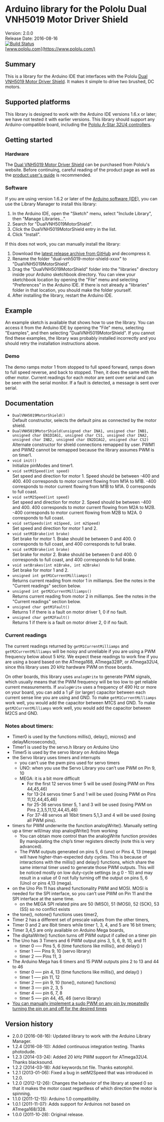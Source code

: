 # Arduino library for the Pololu Dual VNH5019 Motor Driver Shield

Version: 2.0.0<br>
Release Date: 2016-08-16<br>
[![Build Status](https://travis-ci.org/pololu/dual-vnh5019-motor-shield.svg?branch=master)](https://travis-ci.org/pololu/dual-vnh5019-motor-shield)<br>
[www.pololu.com](https://www.pololu.com/)

## Summary

This is a library for the Arduino IDE that interfaces with the Pololu
[Dual VNH5019 Motor Driver Shield](https://www.pololu.com/catalog/product/2507).
It makes it simple to drive two brushed, DC motors.

## Supported platforms

This library is designed to work with the Arduino IDE versions 1.6.x
or later; we have not tested it with earlier versions.  This library
should support any Arduino-compatible board, including the
[Pololu A-Star 32U4 controllers](https://www.pololu.com/category/149/a-star-programmable-controllers).

## Getting started

### Hardware

The
[Dual VNH5019 Motor Driver Shield](https://www.pololu.com/product/2507)
can be purchased from Pololu's website.  Before continuing, careful
reading of the product page as well as the
[product user's guide](https://www.pololu.com/docs/0J49) is
recommended.

### Software

If you are using version 1.6.2 or later of the
[Arduino software (IDE)](https://www.arduino.cc/en/Main/Software), you can use
the Library Manager to install this library:

1. In the Arduino IDE, open the "Sketch" menu, select "Include Library", then
   "Manage Libraries...".
2. Search for "DualVNH5019MotorShield".
3. Click the DualVNH5019MotorShield entry in the list.
4. Click "Install".

If this does not work, you can manually install the library:

1. Download the
   [latest release archive from GitHub](https://github.com/pololu/dual-vnh5019-motor-shield/releases)
   and decompress it.
2. Rename the folder "dual-vnh5019-motor-shield-xxxx" to "DualVNH5019MotorShield".
3. Drag the "DualVNH5019MotorShield" folder into the "libraries"
   directory inside your Arduino sketchbook directory.  You can view
   your sketchbook location by opening the "File" menu and selecting
   "Preferences" in the Arduino IDE.  If there is not already a
   "libraries" folder in that location, you should make the folder
   yourself.
4. After installing the library, restart the Arduino IDE.


## Example

An example sketch is available that shows how to use the library.  You
can access it from the Arduino IDE by opening the "File" menu,
selecting "Examples", and then selecting "DualVNH5019MotorShield".  If
you cannot find these examples, the library was probably installed
incorrectly and you should retry the installation instructions above.

### Demo

The demo ramps motor 1 from stopped to full speed forward, ramps down
to full speed reverse, and back to stopped.  Then, it does the same
with the other motor.  Current readings for each motor are sent over
serial and can be seen with the serial monitor.  If a fault is
detected, a message is sent over serial.

## Documentation

- `DualVNH5019MotorShield()`<br> Default constructor, selects the
  default pins as connected by the motor shield.
- `DualVNH5019MotorShield(unsigned char INA1, unsigned char INB1, unsigned char EN1DIAG1, unsigned char CS1, unsigned char INA2, unsigned char INB2, unsigned char EN2DIAG2, unsigned char CS2)` <br>
  Alternate constructor for shield connections remapped by user. PWM1
  and PWM2 cannot be remapped because the library assumes PWM is on
  timer1.
- `void init()` <br> Initialize pinModes and timer1.
- `void setM1Speed(int speed)` <br> Set speed and direction for motor 1.
  Speed should be between -400 and 400.  400 corresponds to motor
  current flowing from M1A to M1B.  -400 corresponds to motor current
  flowing from M1B to M1A.  0 corresponds to full coast.
- `void setM2Speed(int speed)` <br> Set speed and direction for motor 2.
  Speed should be between -400 and 400.  400 corresponds to motor
  current flowing from M2A to M2B.  -400 corresponds to motor current
  flowing from M2B to M2A.  0 corresponds to full coast.
- `void setSpeeds(int m1Speed, int m2Speed)` <br> Set speed and direction
  for motor 1 and 2.
- `void setM1Brake(int brake)` <br> Set brake for motor 1.  Brake should be
  between 0 and 400.  0 corresponds to full coast, and 400 corresponds
  to full brake.
- `void setM2Brake(int brake)` <br> Set brake for motor 2.  Brake should be
  between 0 and 400.  0 corresponds to full coast, and 400 corresponds
  to full brake.
- `void setBrakes(int m1Brake, int m2Brake)` <br> Set brake for motor 1 and
  2.
- `unsigned int getM1CurrentMilliamps()` <br> Returns current reading from
  motor 1 in milliamps.  See the notes in the "Current readings" section below.
- `unsigned int getM2CurrentMilliamps()` <br> Returns current reading from
  motor 2 in milliamps.  See the notes in the "Current readings" section below.
- `unsigned char getM1Fault()` <br> Returns 1 if there is a fault on motor
  driver 1, 0 if no fault.
- `unsigned char getM2Fault()` <br> Returns 1 if there is a fault on motor
  driver 2, 0 if no fault.

### Current readings

The current readings returned by `getM1CurrentMilliamps` and
`getM2CurrentMilliamps` will be noisy and unreliable if you are using
a PWM frequency below about 5&nbsp;kHz.  We expect these readings to
work fine if you are using a board based on the ATmega168, ATmega328P,
or ATmega32U4, since this library uses 20&nbsp;kHz hardware PWM on
those boards.

On other boards, this library uses `analogWrite` to generate PWM
signals, which usually means that the PWM frequency will be too low to
get reliable current measurements.  If `analogWrite` uses a frequency
of 490&nbsp;Hz or more on your board, you can add a 1&nbsp;&micro;F
(or larger) capacitor between each current sense line you are using
and GND.  To make `getM1CurrentMilliamps` work well, you would add the
capacitor between M1CS and GND.  To make `getM2CurrentMilliamps` work
well, you would add the capacitor between M2CS and GND.

### Notes about timers:

-   Timer0 is used by the functions millis(), delay(), micros() and delayMicroseconds(),
-   Timer1 is used by the servo.h library on Arduino Uno
-   Timer5 is used by the servo library on Arduino Mega
-   the Servo library uses timers and interrupts
    -   you can’t use the pwm pins used for servo timers
    -   UNO: when you use the Servo Library you can’t use PWM on Pin 9, 10
    -   MEGA: it is a bit more difficult
        -   For the first 12 servos timer 5 will be used (losing PWM on Pins 44,45,46)
        -   for 13-24 servos timer 5 and 1 will be used (losing PWM on Pins 11,12,44,45,46)
        -   for 25-36 servos timer 5, 1 and 3 will be used (losing PWM on Pins 2,3,5,11,12,44,45,46)
        -   For 37-48 servos all 16bit timers 5,1,3 and 4 will be used (losing all PWM pins).
-   timers for PWM underwrite the function analogWrite(). Manually setting up a timer will/may stop analogWrite() from working
    -   You can obtain more control than the analogWrite function provides By manipulating the chip’s timer registers directly (note this is very advanced).
    -   The PWM outputs generated on pins 5, 6 (uno) or Pins 4, 13 (mega) will have higher-than-expected duty cycles. This is because of interactions with the millis() and delay() functions, which share the same internal timer used to generate those PWM outputs. This will be noticed mostly on low duty-cycle settings (e.g 0 - 10) and may result in a value of 0 not fully turning off the output on pins 5, 6 (Uno) or pins 4,13 (mega).
-   on the Uno Pin 11 has shared functionality PWM and MOSI. MOSI is needed for the SPI interface, so you can’t use PWM on Pin 11 and the SPI interface at the same time.
    -   on the MEGA SPI related pins are 50 (MISO), 51 (MOSI), 52 (SCK), 53 (SS) so no conflict exists
-   the tone(), notone() functions uses timer2,
-   Timer 2 has a different set of prescale values from the other timers,
-   Timer 0 and 2 are 8bit timers while timer 1, 3, 4, and 5 are 16 bit timers;
-   Timer 3,4,5 are only available on Arduino Mega boards,
-   The digitalWrite() function turns off PWM output if called on a timer pin
-   The Uno has 3 Timers and 6 PWM output pins 3, 5, 6, 9, 10, and 11
    -   timer 0 —– Pins 5, 6 (time functions like millis(), and delay() )
    -   timer 1 —– Pins 9, 10 (servo library)
    -   timer 2 —– Pins 11, 3
-   The Arduino Mega has 6 timers and 15 PWM outputs pins 2 to 13 and 44 to 46
    -   timer 0 —– pin 4, 13 (time functions like millis(), and delay() )
    -   timer 1 —– pin 11, 12
    -   timer 2 —– pin 9, 10 (tone(), notone() functions)
    -   timer 3 —– pin 2, 3, 5
    -   timer 4 —– pin 6, 7, 8
    -   timer 5 —– pin 44, 45, 46 (servo library)
-   [You can manually implement a sudo PWM on any pin by repeatedly turning the pin on and off for the desired times](http://www.arduino.cc/en/Tutorial/SecretsOfArduinoPWM)

## Version history
* 2.0.0 (2016-08-16): Updated library to work with the Arduino Library Manager.
* 1.2.4 (2016-08-10): Added continuous integration testing. Thanks photodude.
* 1.2.3 (2014-03-24): Added 20 kHz PWM support for ATmega32U4. Thanks blacksound.
* 1.2.2 (2014-03-18): Add keywords.txt file. Thanks eatonphil.
* 1.2.1 (2013-01-06): Fixed a bug in setM2Speed that was introduced in 1.2.0.
* 1.2.0 (2012-12-26): Changes the behavior of the library at speed 0 so that it makes the motor coast regardless of which direction the motor is spinning.
* 1.1.0 (2011-12-15): Arduino 1.0 compatibility.
* 1.0.1 (2011-11-07): Adds support for Arduinos not based on ATmega168/328.
* 1.0.0 (2011-10-28): Original release.
